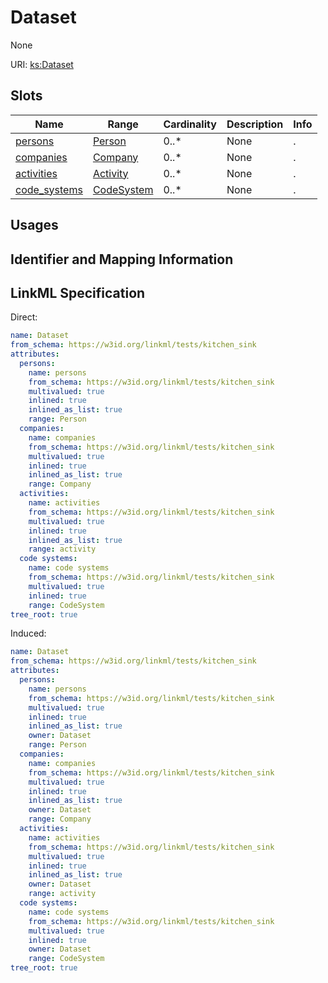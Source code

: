 # Dataset

None

URI: [ks:Dataset](https://w3id.org/linkml/tests/kitchen_sink/Dataset)



<!-- no inheritance hierarchy -->



## Slots

| Name | Range | Cardinality | Description  | Info |
| ---  | --- | --- | --- | --- |
| [persons](persons.md) | [Person](Person.md) | 0..* | None  | . |
| [companies](companies.md) | [Company](Company.md) | 0..* | None  | . |
| [activities](activities.md) | [Activity](Activity.md) | 0..* | None  | . |
| [code_systems](code_systems.md) | [CodeSystem](CodeSystem.md) | 0..* | None  | . |


## Usages



## Identifier and Mapping Information






## LinkML Specification

<!-- TODO: investigate https://stackoverflow.com/questions/37606292/how-to-create-tabbed-code-blocks-in-mkdocs-or-sphinx -->

Direct:

```yaml
name: Dataset
from_schema: https://w3id.org/linkml/tests/kitchen_sink
attributes:
  persons:
    name: persons
    from_schema: https://w3id.org/linkml/tests/kitchen_sink
    multivalued: true
    inlined: true
    inlined_as_list: true
    range: Person
  companies:
    name: companies
    from_schema: https://w3id.org/linkml/tests/kitchen_sink
    multivalued: true
    inlined: true
    inlined_as_list: true
    range: Company
  activities:
    name: activities
    from_schema: https://w3id.org/linkml/tests/kitchen_sink
    multivalued: true
    inlined: true
    inlined_as_list: true
    range: activity
  code systems:
    name: code systems
    from_schema: https://w3id.org/linkml/tests/kitchen_sink
    multivalued: true
    inlined: true
    range: CodeSystem
tree_root: true

```

Induced:

```yaml
name: Dataset
from_schema: https://w3id.org/linkml/tests/kitchen_sink
attributes:
  persons:
    name: persons
    from_schema: https://w3id.org/linkml/tests/kitchen_sink
    multivalued: true
    inlined: true
    inlined_as_list: true
    owner: Dataset
    range: Person
  companies:
    name: companies
    from_schema: https://w3id.org/linkml/tests/kitchen_sink
    multivalued: true
    inlined: true
    inlined_as_list: true
    owner: Dataset
    range: Company
  activities:
    name: activities
    from_schema: https://w3id.org/linkml/tests/kitchen_sink
    multivalued: true
    inlined: true
    inlined_as_list: true
    owner: Dataset
    range: activity
  code systems:
    name: code systems
    from_schema: https://w3id.org/linkml/tests/kitchen_sink
    multivalued: true
    inlined: true
    owner: Dataset
    range: CodeSystem
tree_root: true

```